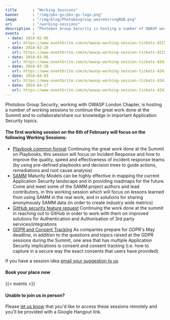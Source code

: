 ```yaml
---
title       : "Working Sessions"
banner      : "/img/pbx-gs/pbx-gs-logo.png"
image       : "/img/blog/Photoboxgroup_wearehiringRGB.png"
url         : "/working-sessions"
description : "Photobox Group Security is hosting a number of OWASP working sessions to discuss the hot topics in industy."
events      :
 - date: 2018-02-06
   url: https://www.eventbrite.com/e/owasp-working-session-tickets-42150953637
 - date: 2018-02-20
   url: https://www.eventbrite.com/e/owasp-working-session-tickets-42150963667
 - date: 2018-03-06
   url: https://www.eventbrite.com/e/owasp-working-session-tickets-42421848892
 - date: 2018-03-20
   url: https://www.eventbrite.com/e/owasp-working-session-tickets-42421937156
 - date: 2018-04-03
   url: https://www.eventbrite.com/e/owasp-working-session-tickets-42421966243
 - date: 2018-04-17
   url: https://www.eventbrite.com/e/owasp-working-session-tickets-42422014387
---
```

Photobox Group Security, working with OWASP London Chapter, is hosting a number of working sessions to continue the great work done at the Summit and to collaborate/share our knowledge in important Application Security topics.

#### The first working session on the 6th of February will focus on the following Working Sessions:

  - [Playbook common format](https://owaspsummit.org/Outcomes/Playbooks/Playbooks-Common-Format.html)
  Continuing the great work done at the Summit on Playbooks, this session will focus on Incident Response and how to improve the quality, speed and effectiveness of incident response teams (by using pre-defined playbooks and decision trees to guide actions, remediations and root cause analysis)
  - [SAMM](https://owaspsummit.org/Outcomes/OwaspSAMM/OWASP-SAMM.html)
  Maturity Models can be highly effective in mapping the current Application Security landscape and in providing roadmaps for the future. Come and meet some of the SAMM project authors and lead contributors, in this working session which will focus on lessons learned from using SAMM in the real work, and in solutions for sharing anonymously SAMM data (in order to create industry wide metrics)
  - [GitHub security feature request](https://owaspsummit.org/Outcomes/GitHub-Security-Feature-Request.html)
  Continuing the work done at the summit in reaching out to GitHub in order to work with them on improved solutions for Authentication and Authorisation of 3rd party services/integrations
  - [GDPR and Consent Tracking](https://owaspsummit.org/Outcomes/CISO/GDPR-letter.html)
  As companies prepare for GDPR's May deadline, in addition to the questions and topics raised at the GDPR sessions during the Summit, one area that has multiple Application Security implications is consent and consent tracking (i.e. how to capture in a secure way the exact consents that users have provided).
  
If you have a session idea [email your suggestion to us](mailto:project-cx@photobox.com)
  
#### Book your place now

{{< events >}}
  
#### Unable to join us in person?
Please [let us know](mailto:project-cx@photobox.com) that you'd like to access these sessions remotely and you'll be provided with a Google Hangout link.

<!--
#### Continue the conversation at this year's Open Security Summit
[Book your place now](https://www.eventbrite.co.uk/e/open-security-summit-tickets-42524734626)
-->
